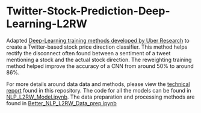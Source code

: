 # Twitter-Stock-Prediction-Deep-Learning-L2RW
Adapted [Deep-Learning training methods developed by Uber Research](https://arxiv.org/abs/1803.09050) to create a Twitter-based stock price direction classifier. This method helps rectify the disconnect often found between a sentiment of a tweet mentioning a stock and the actual stock direction. The reweighting training method helped improve the accuracy of a CNN from around 50% to around 86%.

For more details around data data and methods, please view the [technical report](https://github.com/upadhyan/Twitter-Stock-Prediction-Deep-Learning-L2RW/blob/main/Learning_To_Reweight_for_Twitter_Stock_Classifiers%20(3).pdf) found in this repository. The code for all the models can be found in [NLP_L2RW_Model.ipynb](https://github.com/upadhyan/Twitter-Stock-Prediction-Deep-Learning-L2RW/blob/main/NLP_L2RW_Model.ipynb). The data preparation and processing methods are found in [Better_NLP_L2RW_Data_prep.ipynb](https://github.com/upadhyan/Twitter-Stock-Prediction-Deep-Learning-L2RW/blob/main/Better_NLP_L2RW_Data_prep.ipynb)
